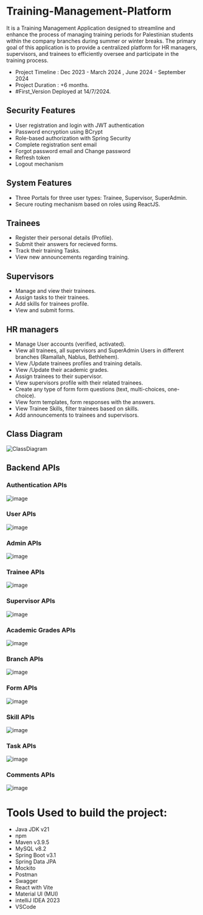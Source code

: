# Training-Management-Platform
It is a Training Management Application designed to streamline and enhance the process of managing training periods for Palestinian students within the company branches during summer or winter breaks.
The primary goal of this application is to provide a centralized platform for HR managers, supervisors, and trainees to efficiently oversee and participate in the training process.

- Project Timeline : Dec 2023 - March 2024 , June 2024 - September 2024
- Project Duration : +6 months.
- #First_Version Deployed at 14/7/2024.

## Security Features
- User registration and login with JWT authentication
- Password encryption using BCrypt
- Role-based authorization with Spring Security
- Complete registration sent email
- Forgot password email and Change password
- Refresh token
- Logout mechanism

##  System Features
- Three Portals for three user types: Trainee, Supervisor, SuperAdmin.
- Secure routing mechanism based on roles using ReactJS.
  
## Trainees
- Register their personal details (Profile).
- Submit their answers for recieved forms.
- Track their training Tasks.
- View new announcements regarding training.
  
## Supervisors
- Manage and view their trainees.
- Assign tasks to their trainees.
- Add skills for trainees profile.
- View and submit forms.
  
## HR managers
- Manage User accounts (verified, activated). 
- View all trainees, all supervisors and SuperAdmin Users in different branches (Ramallah, Nablus, Bethlehem).
- View /Update trainees profiles and training details.
- View /Update their academic grades.
- Assign trainees to their supervisor.
- View supervisors profile with their related trainees.
- Create any type of form form questions (text, multi-choices, one-choice).
- View form templates, form responses with the answers.
- View Trainee Skills, filter trainees based on skills.
- Add announcements to trainees and supervisors.  

## Class Diagram
![ClassDiagram](https://github.com/user-attachments/assets/4211a6a0-ab86-4b1b-bd9e-47892a9bbae2)


## Backend APIs
### Authentication APIs
![image](https://github.com/Abdelrahman-Abuhelal/Training-Management-Platform/assets/77440941/5422ec0d-2c5d-4366-9d46-f6f708332899)
### User APIs
![image](https://github.com/Abdelrahman-Abuhelal/Training-Management-Platform/assets/77440941/e5b80152-52e1-4496-a735-7072259f7a17)
### Admin APIs
![image](https://github.com/user-attachments/assets/41e34fca-0018-4a38-92db-4f84cfad2d19)
### Trainee APIs
![image](https://github.com/Abdelrahman-Abuhelal/Training-Management-Platform/assets/77440941/4d2457ff-5282-464d-b024-e47aa2106c5a)
### Supervisor APIs
![image](https://github.com/Abdelrahman-Abuhelal/Training-Management-Platform/assets/77440941/72e331c5-9ce4-462e-ab8d-d3a03b37db11)
### Academic Grades APIs
![image](https://github.com/user-attachments/assets/3c66f32f-f304-45e9-ad91-d834653280d0)
### Branch APIs
![image](https://github.com/user-attachments/assets/277ccb20-67eb-485b-862a-0989c0fb7b6c)
### Form APIs
![image](https://github.com/user-attachments/assets/df9a3b1a-7d8b-4491-8cef-da7c225af0ca)
### Skill APIs
![image](https://github.com/user-attachments/assets/af1b09ce-1d98-48bf-86f5-ff74ecf1b760)
### Task APIs
![image](https://github.com/user-attachments/assets/94d75a23-629a-4df4-8015-29f174d13cbf)
### Comments APIs
![image](https://github.com/user-attachments/assets/adf995fb-3206-41e5-b226-f2a2f88aac50)




# Tools Used to build the project: 
- Java JDK v21
- npm 
- Maven v3.9.5
- MySQL v8.2
- Spring Boot v3.1
- Spring Data JPA
- Mockito 
- Postman
- Swagger 
- React with Vite
- Material UI (MUI)
- intelliJ IDEA 2023
- VSCode


